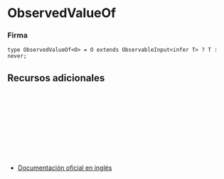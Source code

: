 # ObservedValueOf

### Firma

`type ObservedValueOf<O> = O extends ObservableInput<infer T> ? T : never;`

## Recursos adicionales

<a target="_blank" href="https://github.com/ReactiveX/rxjs/blob/6.5.5/src/internal/types.ts#L100-L101">
<svg>
  <use xlink:href="/assets/icons/source.svg#source-code"></use>
</svg>
</a>
</div>

- <a target="_blank" href="https://rxjs.dev/api/index/type-alias/ObservedValueOf">Documentación oficial en inglés</a>

